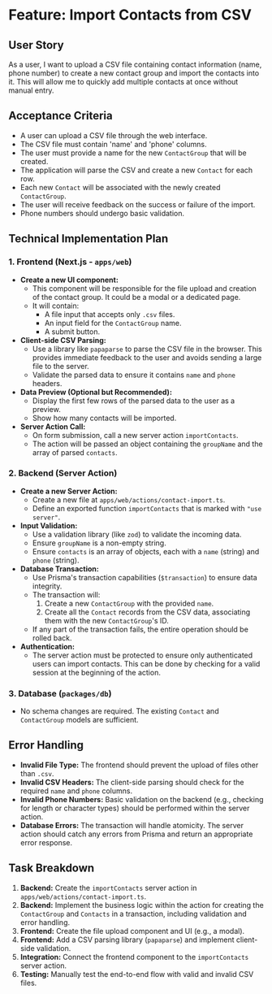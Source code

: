 # Feature: Import Contacts from CSV

## User Story

As a user, I want to upload a CSV file containing contact information (name, phone number) to create a new contact group and import the contacts into it. This will allow me to quickly add multiple contacts at once without manual entry.

## Acceptance Criteria

-   A user can upload a CSV file through the web interface.
-   The CSV file must contain 'name' and 'phone' columns.
-   The user must provide a name for the new `ContactGroup` that will be created.
-   The application will parse the CSV and create a new `Contact` for each row.
-   Each new `Contact` will be associated with the newly created `ContactGroup`.
-   The user will receive feedback on the success or failure of the import.
-   Phone numbers should undergo basic validation.

## Technical Implementation Plan

### 1. Frontend (Next.js - `apps/web`)

-   **Create a new UI component:**
    -   This component will be responsible for the file upload and creation of the contact group. It could be a modal or a dedicated page.
    -   It will contain:
        -   A file input that accepts only `.csv` files.
        -   An input field for the `ContactGroup` name.
        -   A submit button.
-   **Client-side CSV Parsing:**
    -   Use a library like `papaparse` to parse the CSV file in the browser. This provides immediate feedback to the user and avoids sending a large file to the server.
    -   Validate the parsed data to ensure it contains `name` and `phone` headers.
-   **Data Preview (Optional but Recommended):**
    -   Display the first few rows of the parsed data to the user as a preview.
    -   Show how many contacts will be imported.
-   **Server Action Call:**
    -   On form submission, call a new server action `importContacts`.
    -   The action will be passed an object containing the `groupName` and the array of parsed `contacts`.

### 2. Backend (Server Action)

-   **Create a new Server Action:**
    -   Create a new file at `apps/web/actions/contact-import.ts`.
    -   Define an exported function `importContacts` that is marked with `"use server"`.
-   **Input Validation:**
    -   Use a validation library (like `zod`) to validate the incoming data.
    -   Ensure `groupName` is a non-empty string.
    -   Ensure `contacts` is an array of objects, each with a `name` (string) and `phone` (string).
-   **Database Transaction:**
    -   Use Prisma's transaction capabilities (`$transaction`) to ensure data integrity.
    -   The transaction will:
        1.  Create a new `ContactGroup` with the provided `name`.
        2.  Create all the `Contact` records from the CSV data, associating them with the new `ContactGroup`'s ID.
    -   If any part of the transaction fails, the entire operation should be rolled back.
-   **Authentication:**
    -   The server action must be protected to ensure only authenticated users can import contacts. This can be done by checking for a valid session at the beginning of the action.

### 3. Database (`packages/db`)

-   No schema changes are required. The existing `Contact` and `ContactGroup` models are sufficient.

## Error Handling

-   **Invalid File Type:** The frontend should prevent the upload of files other than `.csv`.
-   **Invalid CSV Headers:** The client-side parsing should check for the required `name` and `phone` columns.
-   **Invalid Phone Numbers:** Basic validation on the backend (e.g., checking for length or character types) should be performed within the server action.
-   **Database Errors:** The transaction will handle atomicity. The server action should catch any errors from Prisma and return an appropriate error response.

## Task Breakdown

1.  **Backend:** Create the `importContacts` server action in `apps/web/actions/contact-import.ts`.
2.  **Backend:** Implement the business logic within the action for creating the `ContactGroup` and `Contacts` in a transaction, including validation and error handling.
3.  **Frontend:** Create the file upload component and UI (e.g., a modal).
4.  **Frontend:** Add a CSV parsing library (`papaparse`) and implement client-side validation.
5.  **Integration:** Connect the frontend component to the `importContacts` server action.
6.  **Testing:** Manually test the end-to-end flow with valid and invalid CSV files.
